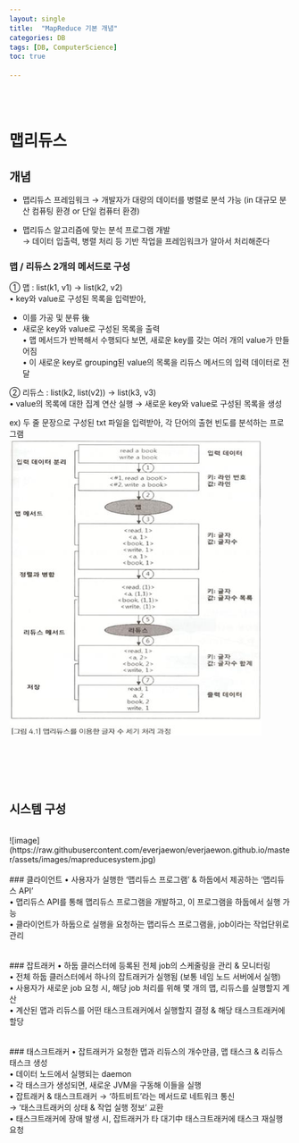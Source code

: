 ```yaml
---
layout: single
title:  "MapReduce 기본 개념"
categories: DB
tags: [DB, ComputerScience]
toc: true

---
```

<br><br>
# 맵리듀스
## 개념
- 맵리듀스 프레임워크 → 개발자가 대량의 데이터를 병렬로 분석 가능 (in 대규모 분산 컴퓨팅 환경 or 단일 컴퓨터 환경)

- 맵리듀스 알고리즘에 맞는 분석 프로그램 개발<br>
  → 데이터 입출력, 병렬 처리 등 기반 작업을 프레임워크가 알아서 처리해준다

### 맵 / 리듀스 2개의 메서드로 구성

① 맵 : list(k1, v1) → list(k2, v2)<br>
 • key와 value로 구성된 목록을 입력받아,<br>
  - 이를 가공 및 분류 後<br>
  - 새로운 key와 value로 구성된 목록을 출력<br>
 • 맵 메서드가 반복해서 수행되다 보면, 새로운 key를 갖는 여러 개의 value가 만들어짐<br>
 • 이 새로운 key로 grouping된 value의 목록을 리듀스 메서드의 입력 데이터로 전달

② 리듀스 : list(k2, list(v2)) → list(k3, v3)<br>
 • value의 목록에 대한 집계 연산 실행 → 새로운 key와 value로 구성된 목록을 생성

ex) 두 줄 문장으로 구성된 txt 파일을 입력받아, 각 단어의 출현 빈도를 분석하는 프로그램
<br>
![image](https://raw.githubusercontent.com/everjaewon/everjaewon.github.io/master/assets/images/mapreduceexample.jpg) 
<br><br>

<br><br><br>
## 시스템 구성
<br>
![image](https://raw.githubusercontent.com/everjaewon/everjaewon.github.io/master/assets/images/mapreducesystem.jpg) 
<br><br>
### 클라이언트
 • 사용자가 실행한 ‘맵리듀스 프로그램’ & 하둡에서 제공하는 ‘맵리듀스 API’<br>
 • 맵리듀스 API를 통해 맵리듀스 프로그램을 개발하고, 이 프로그램을 하둡에서 실행 가능<br>
 • 클라이언트가 하둡으로 실행을 요청하는 맵리듀스 프로그램을, job이라는 작업단위로 관리<br>
<br><br>
### 잡트래커
 • 하둡 클러스터에 등록된 전체 job의 스케줄링을 관리 & 모니터링<br>
 • 전체 하둡 클러스터에서 하나의 잡트래커가 실행됨 (보통 네임 노드 서버에서 실행)<br>
 • 사용자가 새로운 job 요청 시, 해당 job 처리를 위해 몇 개의 맵, 리듀스를 실행할지 계산<br>
 • 계산된 맵과 리듀스를 어떤 태스크트래커에서 실행할지 결정 & 해당 태스크트래커에 할당<br>
<br><br>
### 태스크트래커
 • 잡트래커가 요청한 맵과 리듀스의 개수만큼, 맵 태스크 & 리듀스 태스크 생성<br>
 • 데이터 노드에서 실행되는 daemon<br>
 • 각 태스크가 생성되면, 새로운 JVM을 구동해 이들을 실행<br>
 • 잡트래커 & 태스크트래커 → ‘하트비트’라는 메서드로 네트워크 통신<br>
  → ‘태스크트래커의 상태 & 작업 실행 정보’ 교환<br>
 • 태스크트래커에 장애 발생 시, 잡트래커가 타 대기中 태스크트래커에 태스크 재실행 요청
